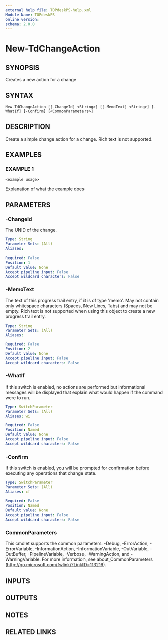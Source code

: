```yaml
---
external help file: TOPdeskPS-help.xml
Module Name: TOPdeskPS
online version:
schema: 2.0.0
---
```


# New-TdChangeAction

## SYNOPSIS
Creates a new action for a change

## SYNTAX

```
New-TdChangeAction [[-ChangeId] <String>] [[-MemoText] <String>] [-WhatIf] [-Confirm] [<CommonParameters>]
```

## DESCRIPTION
Create a simple change action for a change.
Rich text is not supported.

## EXAMPLES

### EXAMPLE 1
```
<example usage>
```

Explanation of what the example does

## PARAMETERS

### -ChangeId
The UNID of the change.

```yaml
Type: String
Parameter Sets: (All)
Aliases:

Required: False
Position: 1
Default value: None
Accept pipeline input: False
Accept wildcard characters: False
```

### -MemoText
The text of this progress trail entry, if it is of type 'memo'.
May not contain only whitespace characters (Spaces, New Lines, Tabs) and may not be empty.
Rich text is not supported when using this object to create a new progress trail entry.

```yaml
Type: String
Parameter Sets: (All)
Aliases:

Required: False
Position: 2
Default value: None
Accept pipeline input: False
Accept wildcard characters: False
```

### -WhatIf
If this switch is enabled, no actions are performed but informational messages will be displayed that explain what would happen if the command were to run.

```yaml
Type: SwitchParameter
Parameter Sets: (All)
Aliases: wi

Required: False
Position: Named
Default value: None
Accept pipeline input: False
Accept wildcard characters: False
```

### -Confirm
If this switch is enabled, you will be prompted for confirmation before executing any operations that change state.

```yaml
Type: SwitchParameter
Parameter Sets: (All)
Aliases: cf

Required: False
Position: Named
Default value: None
Accept pipeline input: False
Accept wildcard characters: False
```

### CommonParameters
This cmdlet supports the common parameters: -Debug, -ErrorAction, -ErrorVariable, -InformationAction, -InformationVariable, -OutVariable, -OutBuffer, -PipelineVariable, -Verbose, -WarningAction, and -WarningVariable.
For more information, see about_CommonParameters (http://go.microsoft.com/fwlink/?LinkID=113216).

## INPUTS

## OUTPUTS

## NOTES

## RELATED LINKS
